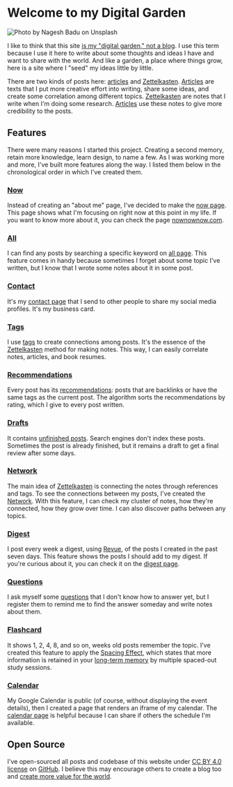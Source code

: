 # Welcome to my Digital Garden

![Photo by <a href="https://unsplash.com/@nagesh?utm_source=unsplash&utm_medium=referral&utm_content=creditCopyText">Nagesh Badu</a> on <a href="/s/photos/garden?utm_source=unsplash&utm_medium=referral&utm_content=creditCopyText">Unsplash</a>](https://arantespp.com/images/nagesh-badu-vYcH7pI6v1Q-unsplash.jpg)

I like to think that this site [is my "digital garden," not a blog](https://joelhooks.com/digital-garden). I use this term because I use it here to write about some thoughts and ideas I have and want to share with the world. And like a garden, a place where things grow, here is a site where I "seed" my ideas little by little.

There are two kinds of posts here: [articles](/articles) and [Zettelkasten](/zettelkasten). [Articles](/articles) are texts that I put more creative effort into writing, share some ideas, and create some correlation among different topics. [Zettelkasten](/zettelkasten) are notes that I write when I'm doing some research. [Articles](/articles) use these notes to give more credibility to the posts.

## Features

There were many reasons I started this project. Creating a second memory, retain more knowledge, learn design, to name a few. As I was working more and more, I've built more features along the way. I listed them below in the chronological order in which I've created them.

### [Now](/now)

Instead of creating an "about me" page, I've decided to make the [now page](/now). This page shows what I'm focusing on right now at this point in my life. If you want to know more about it, you can check the page [nownownow.com](https://nownownow.com/about).

### [All](/all)

I can find any posts by searching a specific keyword on [all page](/all). This feature comes in handy because sometimes I forget about some topic I've written, but I know that I wrote some notes about it in some post.

### [Contact](/contact)

It's my [contact page](/contact) that I send to other people to share my social media profiles. It's my business card.

### [Tags](/tags)

I use [tags](/tags) to create connections among posts. It's the essence of the [Zettelkasten](/zettelkasten) method for making notes. This way, I can easily correlate notes, articles, and book resumes.

### [Recommendations](#recommendations)

Every post has its [recommendations](#recommendations): posts that are backlinks or have the same tags as the current post. The algorithm sorts the recommendations by rating, which I give to every post written.

### [Drafts](/drafts)

It contains [unfinished posts](/drafts). Search engines don't index these posts. Sometimes the post is already finished, but it remains a draft to get a final review after some days.

### [Network](/network)

The main idea of [Zettelkasten](/zettelkasten) is connecting the notes through references and tags. To see the connections between my posts, I've created the [Network](/network). With this feature, I can check my cluster of notes, how they're connected, how they grow over time. I can also discover paths between any topics.

### [Digest](/digest)

I post every week a digest, using [Revue](https://www.getrevue.co/profile/arantespp), of the posts I created in the past seven days. This feature shows the posts I should add to my digest. If you're curious about it, you can check it on the [digest page](/digest).

### [Questions](/questions)

I ask myself some [questions](/questions) that I don't know how to answer yet, but I register them to remind me to find the answer someday and write notes about them.

### [Flashcard](/flashcard)

It shows 1, 2, 4, 8, and so on, weeks old posts remember the topic. I've created this feature to apply the [Spacing Effect](/zettelkasten/spacing-effect-learning), which states that more information is retained in your [long-term memory](/zettelkasten/long-term-memory) by multiple spaced-out study sessions.

### [Calendar](/calendar)

My Google Calendar is public (of course, without displaying the event details), then I created a page that renders an iframe of my calendar. The [calendar page](/calendar) is helpful because I can share if others the schedule I'm available.

## Open Source

I've open-sourced all posts and codebase of this website under [CC BY 4.0 license](/license) on [GitHub](https://github.com/arantespp/arantespp.com). I believe this may encourage others to create a blog too and [create more value for the world](/articles/a-letter-to-my-friend-create).
